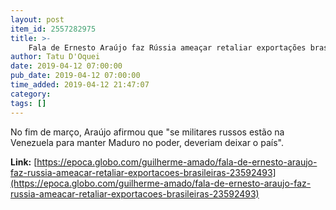 ```yaml
---
layout: post
item_id: 2557282975
title: >-
    Fala de Ernesto Araújo faz Rússia ameaçar retaliar exportações brasileiras
author: Tatu D'Oquei
date: 2019-04-12 07:00:00
pub_date: 2019-04-12 07:00:00
time_added: 2019-04-12 21:47:07
category: 
tags: []
---
```


No fim de março, Araújo afirmou que "se militares russos estão na Venezuela para manter Maduro no poder, deveriam deixar o país".

**Link:** [https://epoca.globo.com/guilherme-amado/fala-de-ernesto-araujo-faz-russia-ameacar-retaliar-exportacoes-brasileiras-23592493](https://epoca.globo.com/guilherme-amado/fala-de-ernesto-araujo-faz-russia-ameacar-retaliar-exportacoes-brasileiras-23592493)

